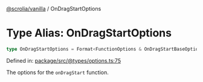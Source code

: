 [@scrolia/vanilla](../README.md) / OnDragStartOptions

# Type Alias: OnDragStartOptions

```ts
type OnDragStartOptions = Format<FunctionOptions & OnDragStartBaseOptions>;
```

Defined in: [package/src/@types/options.ts:75](https://github.com/scrolia/vanilla/blob/09c160783f9b3be547e821e51618c289c7500171/package/src/@types/options.ts#L75)

The options for the `onDragStart` function.
